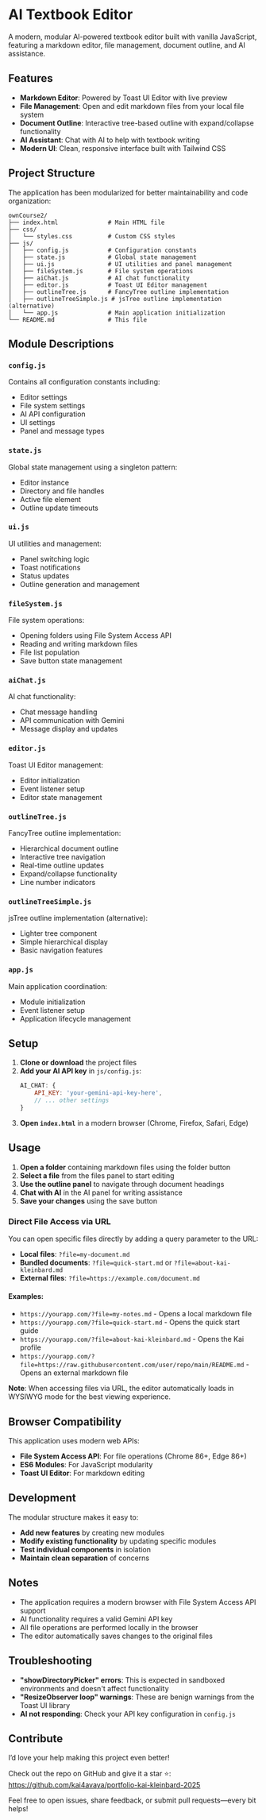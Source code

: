 # AI Textbook Editor

A modern, modular AI-powered textbook editor built with vanilla JavaScript, featuring a markdown editor, file management, document outline, and AI assistance.

## Features

- **Markdown Editor**: Powered by Toast UI Editor with live preview
- **File Management**: Open and edit markdown files from your local file system
- **Document Outline**: Interactive tree-based outline with expand/collapse functionality
- **AI Assistant**: Chat with AI to help with textbook writing
- **Modern UI**: Clean, responsive interface built with Tailwind CSS

## Project Structure

The application has been modularized for better maintainability and code organization:

```
ownCourse2/
├── index.html              # Main HTML file
├── css/
│   └── styles.css          # Custom CSS styles
├── js/
│   ├── config.js           # Configuration constants
│   ├── state.js            # Global state management
│   ├── ui.js               # UI utilities and panel management
│   ├── fileSystem.js       # File system operations
│   ├── aiChat.js           # AI chat functionality
│   ├── editor.js           # Toast UI Editor management
│   ├── outlineTree.js      # FancyTree outline implementation
│   ├── outlineTreeSimple.js # jsTree outline implementation (alternative)
│   └── app.js              # Main application initialization
└── README.md               # This file
```

## Module Descriptions

### `config.js`
Contains all configuration constants including:
- Editor settings
- File system settings
- AI API configuration
- UI settings
- Panel and message types

### `state.js`
Global state management using a singleton pattern:
- Editor instance
- Directory and file handles
- Active file element
- Outline update timeouts

### `ui.js`
UI utilities and management:
- Panel switching logic
- Toast notifications
- Status updates
- Outline generation and management

### `fileSystem.js`
File system operations:
- Opening folders using File System Access API
- Reading and writing markdown files
- File list population
- Save button state management

### `aiChat.js`
AI chat functionality:
- Chat message handling
- API communication with Gemini
- Message display and updates

### `editor.js`
Toast UI Editor management:
- Editor initialization
- Event listener setup
- Editor state management

### `outlineTree.js`
FancyTree outline implementation:
- Hierarchical document outline
- Interactive tree navigation
- Real-time outline updates
- Expand/collapse functionality
- Line number indicators

### `outlineTreeSimple.js`
jsTree outline implementation (alternative):
- Lighter tree component
- Simple hierarchical display
- Basic navigation features

### `app.js`
Main application coordination:
- Module initialization
- Event listener setup
- Application lifecycle management

## Setup

1. **Clone or download** the project files
2. **Add your AI API key** in `js/config.js`:
   ```javascript
   AI_CHAT: {
       API_KEY: 'your-gemini-api-key-here',
       // ... other settings
   }
   ```
3. **Open `index.html`** in a modern browser (Chrome, Firefox, Safari, Edge)

## Usage

1. **Open a folder** containing markdown files using the folder button
2. **Select a file** from the files panel to start editing
3. **Use the outline panel** to navigate through document headings
4. **Chat with AI** in the AI panel for writing assistance
5. **Save your changes** using the save button

### Direct File Access via URL

You can open specific files directly by adding a query parameter to the URL:

- **Local files**: `?file=my-document.md`
- **Bundled documents**: `?file=quick-start.md` or `?file=about-kai-kleinbard.md`
- **External files**: `?file=https://example.com/document.md`

#### Examples:
- `https://yourapp.com/?file=my-notes.md` - Opens a local markdown file
- `https://yourapp.com/?file=quick-start.md` - Opens the quick start guide
- `https://yourapp.com/?file=about-kai-kleinbard.md` - Opens the Kai profile
- `https://yourapp.com/?file=https://raw.githubusercontent.com/user/repo/main/README.md` - Opens an external markdown file

**Note**: When accessing files via URL, the editor automatically loads in WYSIWYG mode for the best viewing experience.

## Browser Compatibility

This application uses modern web APIs:
- **File System Access API**: For file operations (Chrome 86+, Edge 86+)
- **ES6 Modules**: For JavaScript modularity
- **Toast UI Editor**: For markdown editing

## Development

The modular structure makes it easy to:
- **Add new features** by creating new modules
- **Modify existing functionality** by updating specific modules
- **Test individual components** in isolation
- **Maintain clean separation** of concerns

## Notes

- The application requires a modern browser with File System Access API support
- AI functionality requires a valid Gemini API key
- All file operations are performed locally in the browser
- The editor automatically saves changes to the original files

## Troubleshooting

- **"showDirectoryPicker" errors**: This is expected in sandboxed environments and doesn't affect functionality
- **"ResizeObserver loop" warnings**: These are benign warnings from the Toast UI library
- **AI not responding**: Check your API key configuration in `config.js`

## Contribute

I’d love your help making this project even better!  

Check out the repo on GitHub and give it a star ⭐:  
https://github.com/kai4avaya/portfolio-kai-kleinbard-2025  

Feel free to open issues, share feedback, or submit pull requests—every bit helps!